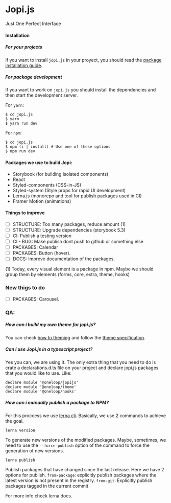 # Jopi.js

Just One Perfect Interface

#### Installation

##### For your projects

If you want to install `jopi.js` in your proyect, you should read the [package installation guide](https://github.com/TokkoLabs/jopi.js/tree/master/packages/jopijs).

##### For package development

If you want to work on `jopi.js` you should install the dependencies and then start the development server.

For `yarn`:

```
$ cd jopi.js
$ yarn
$ yarn run dev
```

For `npm`:

```
$ cd jopi.js
$ npm (i | install) # Use one of these options
$ npm run dev
```

#### Packages we use to build Jopi:

- Storybook (for building isolated components)
- React
- Styled-components (CSS-in-JS)
- Styled-system (Style props for rapid UI development)
- Lerna.js (monorepo and tool for publish packages used in CI)
- Framer Motion (animations)

#### Things to improve

- [ ] STRUCTURE: Too many packages, reduce amount (1)
- [ ] STRUCTURE: Upgrade dependencies (storybook 5.3)
- [ ] CI: Publish a testing version
- [ ] CI - BUG: Make publish dont push to github or something else
- [ ] PACKAGES: Calendar
- [ ] PACKAGES: Button (hover).
- [ ] DOCS: Improve documentation of the packages.

(1) Today, every visual element is a package in npm. Maybe we should group them by elements (forms, core, extra, theme, hooks)

### New thigs to do

- [ ] PACKAGES: Carousel.

### QA:

##### How can i build my own theme for jopi.js?

You can check [how to theming](https://styled-system.com/getting-started#theming) and follow the [theme specification](https://styled-system.com/theme-specification).

##### Can i use Jopi.js in a typescript project?

Yes you can, we are using it. The only extra thing that you need to do is crate a declarations.d.ts file on your project and declare jopi.js packages that you would like to use. Like:

```
declare module '@oneloop/jopijs'
declare module '@oneloop/theme'
declare module '@oneloop/hooks'
```

##### How can i manually publish a package to NPM?

For this proccess we use [lerna cli](https://github.com/lerna/lerna#readme).
Basically, we use 2 commands to achieve the goal.

```
lerna version
```

To generate new versions of the modified packages.
Maybe, sometimes, we need to use the `--force-publish` option of the command to force the generation of new versions.

```
lerna publish
```

Publish packages that have changed since the last release. Here we have 2 options for publish.
`from-package`: explicitly publish packages where the latest version is not present in the registry.
`from-git`: Explicitly publish packages tagged in the current commit

For more info check lerna docs.
